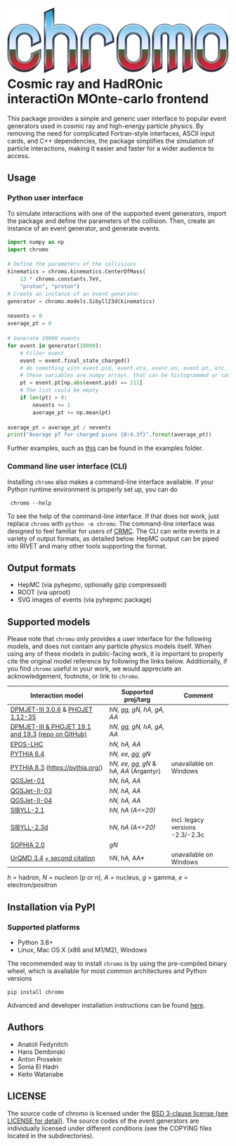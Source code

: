 # ![](doc/chromo.svg)<br> Cosmic ray and HadROnic interactiOn MOnte-carlo frontend

This package provides a simple and generic user interface to popular event generators used in cosmic ray and high-energy particle physics. By removing the need for complicated Fortran-style interfaces, ASCII input cards, and C++ dependencies, the package simplifies the simulation of particle interactions, making it easier and faster for a wider audience to access.

## Usage

### Python user interface

To simulate interactions with one of the supported event generators, import the package and define the parameters of the collision. Then, create an instance of an event generator, and generate events.

```python
import numpy as np
import chromo

# Define the parameters of the collisions
kinematics = chromo.kinematics.CenterOfMass(
    13 * chromo.constants.TeV,
    "proton", "proton")
# Create an instance of an event generator
generator = chromo.models.Sibyll23d(kinematics)

nevents = 0
average_pt = 0

# Generate 10000 events
for event in generator(10000):
    # Filter event
    event = event.final_state_charged()
    # do something with event.pid, event.eta, event.en, event.pt, etc.
    # these variables are numpy arrays, that can be histogrammed or counted like
    pt = event.pt[np.abs(event.pid) == 211]
    # The list could be empty
    if len(pt) > 0:
        nevents += 1
        average_pt += np.mean(pt)

average_pt = average_pt / nevents
print("Average pT for charged pions {0:4.3f}".format(average_pt))
```

Further examples, such as [this](examples/compare_models.ipynb) can be found in the examples folder.

### Command line user interface (CLI) 

Installing `chromo` also makes a command-line interface available. If your Python runtime environment is properly set up, you can do

     chromo --help

To see the help of the command-line interface. If that does not work, just replace `chromo` with `python -m chromo`. The command-line interface was designed to feel familiar for users of [CRMC](https://gitlab.iap.kit.edu/AirShowerPhysics/crmc). The CLI can write events in a variety of output formats, as detailed below. HepMC output can be piped into RIVET and many other tools supporting the format.

## Output formats

- HepMC (via pyhepmc, optionally gzip compressed)
- ROOT (via uproot)
- SVG images of events (via pyhepmc package)

## Supported models

Please note that `chromo` only provides a user interface for the following models, and does not contain any particle physics models itself. When using any of these models in public-facing work, it is important to properly cite the original model reference by following the links below. Additionally, if you find `chromo` useful in your work, we would appreciate an acknowledgement, footnote, or link to `chromo`.

| Interaction model                                         | Supported proj/targ       | Comment                         | 
|------------------------------------------------------------|---------------------------|--------------------------------|
| [DPMJET-III 3.0.6](https://inspirehep.net/literature/538940) & [PHOJET 1.12-35](https://inspirehep.net/literature/373339)      | *hN, gg, gN, hA, gA, AA*  | |
| [DPMJET-III & PHOJET 19.1 and 19.3](https://inspirehep.net/literature/1503512) [(repo on GitHub)](https://github.com/DPMJET/DPMJET) |  *hN, gg, gN, hA, gA, AA* | |
| [EPOS-LHC](https://inspirehep.net/literature/1236629)     | *hN, hA, AA*              | |
| [PYTHIA 6.4](https://inspirehep.net/literature/712925)    | *hN, ee, gg, gN*          | |
| [PYTHIA 8.3](https://inspirehep.net/literature/2056998) (https://pythia.org/) | *hN, ee, gg, gN* & *hA, AA* (Argantyr) | unavailable on Windows |
| [QGSJet-01](https://inspirehep.net/literature/460408)     | *hN, hA, AA*              | |
| [QGSJet-II-03](https://inspirehep.net/literature/667881)  | *hN, hA, AA*              | |
| [QGSJet-II-04](https://inspirehep.net/literature/872658)  | *hN, hA, AA*              | |
| [SIBYLL-2.1](https://inspirehep.net/literature/823839)    | *hN, hA (A<=20)*          | |
| [SIBYLL-2.3d](https://inspirehep.net/literature/1768983)  | *hN, hA (A<=20)*          | incl. legacy versions -2.3/-2.3c |
| [SOPHIA 2.0](https://inspirehep.net/literature/497602)    | *gN*                      | |
| [UrQMD 3.4](https://inspirehep.net/literature/468266) [+ second citation](https://inspirehep.net/literature/507334)    |  hN, hA, AA* | unavailable on Windows |


*h* = hadron, *N* = nucleon (p or n), *A* = nucleus, *g* = gamma, *e* = electron/positron

## Installation via PyPI

### Supported platforms

- Python 3.8+
- Linux, Mac OS X (x86 and M1/M2), Windows

The recommended way to install `chromo` is by using the pre-compiled binary wheel, which is available for most common architectures and Python versions

    pip install chromo

Advanced and developer installation instructions can be found [here](doc/dev_docs.md).


## Authors

- Anatoli Fedynitch
- Hans Dembinski
- Anton Prosekin
- Sonia El Hadri
- Keito Watanabe

## LICENSE

The source code of chromo is licensed under the [BSD 3-clause license (see LICENSE for detail)](LICENSE). The source codes of the event generators are individually licensed under different conditions (see the COPYING files located in the subdirectories).
